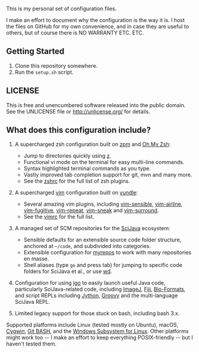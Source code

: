 This is my personal set of configuration files.

I make an effort to document why the configuration is the way it is.
I host the files on GitHub for my own convenience, and in case they
are useful to others, but of course there is NO WARRANTY ETC. ETC.


Getting Started
---------------

1. Clone this repository somewhere.
2. Run the ```setup.sh``` script.


LICENSE
-------

This is free and unencumbered software released into the public domain.
See the UNLICENSE file or http://unlicense.org/ for details.


What does this configuration include?
-------------------------------------

1.  A supercharged zsh configuration built on
    [zpm](https://github.com/zpm-zsh/zpm) and
    [Oh My Zsh](https://ohmyz.sh/):
    -   Jump to directories quickly using [z](https://github.com/rupa/z).
    -   Functional vi mode on the terminal for easy multi-line commands.
    -   Syntax highlighted terminal commands as you type.
    -   Vastly improved tab completion support for git, mvn and many more.
    -   See the [zshrc](zshrc) for the full list of zsh plugins.

2.  A supercharged [vim](https://www.vim.org/) configuration built on
    [vundle](https://github.com/VundleVim/Vundle.vim):
    -   Several amazing vim plugins, including
        [vim-sensible](https://github.com/tpope/vim-sensible),
        [vim-airline](https://github.com/vim-airline/vim-airline),
        [vim-fugitive](https://github.com/tpope/vim-fugitive),
        [vim-repeat](https://github.com/tpope/vim-repeat),
        [vim-sneak](https://github.com/justinmk/vim-sneak) and
        [vim-surround](https://github.com/tpope/vim-surround).
    -   See the [vimrc](vimrc) for the full list.

3.  A managed set of SCM repositories for the
    [SciJava](https://scijava.org/) ecosystem:
    -   Sensible defaults for an extensible source code folder structure,
        anchored at `~/code`, and subdivided into categories.
    -   Extensible configuration for
        [myrepos](https://myrepos.branchable.com/)
        to work with many repositories en masse.
    -   Shell aliases (type `go` and press tab) for jumping
        to specific code folders for SciJava et al., or use
        [wd](https://github.com/mfaerevaag/wd).

4.  Configuration for using [jgo](https://github.com/scijava/jgo) to
    easily launch useful Java code, particularly SciJava-related code,
    including [ImageJ](https://imagej.net/), [Fiji](https://fiji.sc/),
    [Bio-Formats](https://docs.openmicroscopy.org/bio-formats/latest/users/comlinetools/),
    and script REPLs including [Jython](https://www.jython.org/),
    [Groovy](https://groovy-lang.org/) and the multi-language SciJava REPL.

5.  Limited legacy support for those stuck on bash, including bash 3.x.

Supported platforms include Linux (tested mostly on Ubuntu), macOS,
[Cygwin](https://www.cygwin.com/), [Git BASH](https://gitforwindows.org/),
and the [Windows Subsystem for
Linux](https://docs.microsoft.com/en-us/windows/wsl/about). Other platforms
might work too -- I make an effort to keep everything POSIX-friendly -- but
I haven't tested them.
